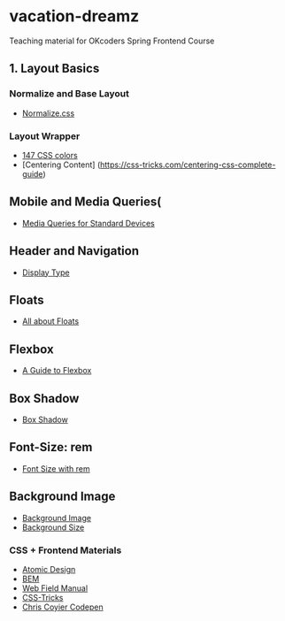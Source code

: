 # vacation-dreamz
Teaching material for OKcoders Spring Frontend Course



## 1. Layout Basics
### Normalize and Base Layout
* [Normalize.css](https://necolas.github.io/normalize.css/)
### Layout Wrapper
* [147 CSS colors](http://www.colors.commutercreative.com/grid/)
* [Centering Content] (https://css-tricks.com/centering-css-complete-guide)
## Mobile and Media Queries(
* [Media Queries for Standard Devices](https://css-tricks.com/snippets/css/media-queries-for-standard-devices/)
## Header and Navigation
* [Display Type](https://www.w3schools.com/html/html_blocks.asp)
## Floats
* [All about Floats](https://css-tricks.com/all-about-floats/)
## Flexbox
* [A Guide to Flexbox](https://css-tricks.com/snippets/css/a-guide-to-flexbox/)
## Box Shadow
* [Box Shadow](https://www.w3schools.com/cssref/css3_pr_box-shadow.asp)
## Font-Size: rem 
* [Font Size with rem](https://snook.ca/archives/html_and_css/font-size-with-rem)
## Background Image
* [Background Image](https://css-tricks.com/almanac/properties/b/background-image/)
* [Background Size](https://css-tricks.com/almanac/properties/b/background-size/)




### CSS + Frontend Materials
* [Atomic Design](http://bradfrost.com/blog/post/atomic-web-design/)
* [BEM](https://seesparkbox.com/foundry/bem_by_example)
* [Web Field Manual](https://webfieldmanual.com/)
* [CSS-Tricks](https://css-tricks.com)
* [Chris Coyier Codepen](https://codepen.io/chriscoyier/)



